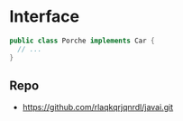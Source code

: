 # Interface
``` java
public class Porche implements Car {
  // ... 
}
```

## Repo
- https://github.com/rlaqkqrjqnrdl/javai.git